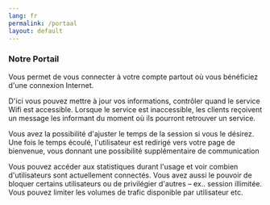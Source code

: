 ```yaml
---
lang: fr
permalink: /portaal
layout: default
---
```


### Notre Portail
Vous permet de vous connecter à votre compte partout où vous bénéficiez d'une connexion Internet.

D'ici vous pouvez mettre à jour vos informations, contrôler quand le service Wifi est accessible. Lorsque le service est inaccessible, les clients reçoivent un message les informant du moment où ils pourront retrouver un service.

Vous avez la possibilité d'ajuster le temps de la session si vous le désirez. Une fois le temps écoulé, l'utilisateur est redirigé vers votre page de bienvenue, vous donnant une possibilité supplémentaire de communication

Vous pouvez accéder aux statistiques durant l'usage et voir combien d'utilisateurs sont actuellement connectés. Vous avez aussi le pouvoir de bloquer certains utilisateurs ou de privilégier d'autres – ex.. session illimitée. Vous pouvez limiter les volumes de trafic disponible par utilisateur etc.
